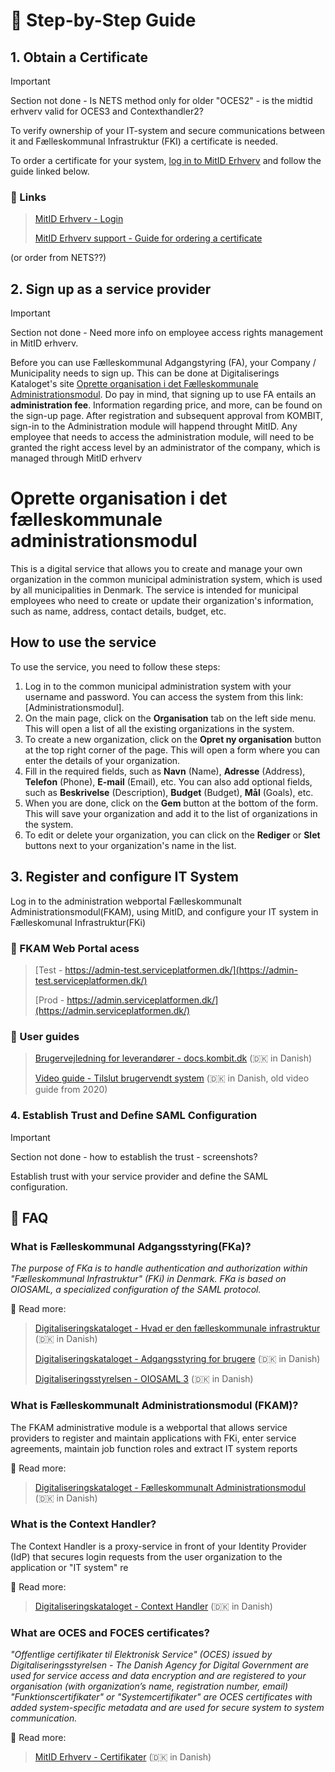 # 👣 Step-by-Step Guide

## 1. Obtain a Certificate


> [!IMPORTANT]  
> Section not done - Is NETS method only for older "OCES2" - is the midtid erhverv valid for OCES3 and Contexthandler2?

To verify ownership of your IT-system and secure communications between it and Fælleskommunal Infrastruktur (FKI) a certificate is needed.

To order a certificate for your system, [log in to MitID Erhverv](https://mitid-erhverv.dk) and follow the guide linked below.

### 🔗 Links
> [MitID Erhverv - Login](https://mitid-erhverv.dk)
>
> [MitID Erhverv support - Guide for ordering a certificate ](https://mitid-erhverv.dk/support/vejledning/anvendelse/brugeradministrator/certifikater/bestil-et-organisationscertifikat/)

 (or order from NETS??)

## 2. Sign up as a service provider

> [!IMPORTANT]  
> Section not done - Need more info on employee access rights management in MitID erhverv.

Before you can use Fælleskommunal Adgangstyring (FA), your Company / Municipality needs to sign up. This can be done at Digitaliserings Kataloget's site [Oprette organisation i det Fælleskommunale Administrationsmodul](https://digitaliseringskataloget.dk/oprette-organisation-i-det-faelleskommunale-administrationsmodul). Do pay in mind, that signing up to use FA entails an __administration fee__. Information regarding price, and more, can be found on the sign-up page. After registration and subsequent approval from KOMBIT, sign-in to the Administration module will happend throught MitID. Any employee that needs to access the administration module, will need to be granted the right access level by an administrator of the company, which is managed through MitID erhverv

# Oprette organisation i det fælleskommunale administrationsmodul

This is a digital service that allows you to create and manage your own organization in the common municipal administration system, which is used by all municipalities in Denmark. The service is intended for municipal employees who need to create or update their organization's information, such as name, address, contact details, budget, etc.

## How to use the service

To use the service, you need to follow these steps:

1. Log in to the common municipal administration system with your username and password. You can access the system from this link: [Administrationsmodul].
2. On the main page, click on the **Organisation** tab on the left side menu. This will open a list of all the existing organizations in the system.
3. To create a new organization, click on the **Opret ny organisation** button at the top right corner of the page. This will open a form where you can enter the details of your organization.
4. Fill in the required fields, such as **Navn** (Name), **Adresse** (Address), **Telefon** (Phone), **E-mail** (Email), etc. You can also add optional fields, such as **Beskrivelse** (Description), **Budget** (Budget), **Mål** (Goals), etc.
5. When you are done, click on the **Gem** button at the bottom of the form. This will save your organization and add it to the list of organizations in the system.
6. To edit or delete your organization, you can click on the **Rediger** or **Slet** buttons next to your organization's name in the list.

## 3. Register and configure IT System

Log in to the administration webportal Fælleskommunalt Administrationsmodul(FKAM), using MitID, and configure your IT system in Fælleskomunal Infrastruktur(FKi)

### 🔗 FKAM Web Portal acess

> [Test - https://admin-test.serviceplatformen.dk/](https://admin-test.serviceplatformen.dk/)
>
> [Prod - https://admin.serviceplatformen.dk/](https://admin.serviceplatformen.dk/)

### 📖 User guides

> [Brugervejledning for
> leverandører - docs.kombit.dk](https://docs.kombit.dk/id/3921b1af "docs.kombit.dk") (🇩🇰 in Danish)
>
> [Video guide - Tilslut brugervendt system](https://vimeo.com/484429700#t=187s "vimeo.com") (🇩🇰 in Danish, old video guide from 2020)

### 4. Establish Trust and Define SAML Configuration

> [!IMPORTANT]  
> Section not done - how to establish the trust - screenshots?

Establish trust with your service provider and define the SAML configuration.

## 💬 FAQ

### What is Fælleskommunal Adgangsstyring(FKa)?

*The purpose of FKa is to handle authentication and authorization within "Fælleskommunal Infrastruktur" (FKi) in Denmark.
FKa is based on OIOSAML, a specialized configuration of the SAML protocol.*

📖 Read more:

> [Digitaliseringskataloget - Hvad er den fælleskommunale infrastruktur](https://digitaliseringskataloget.dk/om-den-f%C3%A6lleskommunale-infrastruktur "digitaliseringskataloget.dk") (🇩🇰 in Danish)
>
> [Digitaliseringskataloget - Adgangsstyring for brugere](https://digitaliseringskataloget.dk/l%C3%B8sninger/adgangsstyring-brugere "digitaliseringskataloget.dk") (🇩🇰 in Danish)
>
> [Digitaliseringsstyrelsen - OIOSAML 3](https://digst.dk/it-loesninger/nemlog-in/anvendelse/oiosaml-3/ "digst.dk") (🇩🇰 in Danish)

### What is Fælleskommunalt Administrationsmodul (FKAM)?

The FKAM administrative module is a webportal that allows service providers to register and maintain applications with FKi, enter service agreements, maintain job function roles and extract IT system reports

📖 Read more:

> [Digitaliseringskataloget - Fælleskommunalt Administrationsmodul](https://digitaliseringskataloget.dk/l%C3%B8sninger/administrationsmodul "digitaliseringskataloget.dk") (🇩🇰 in Danish)

### What is the Context Handler?

The Context Handler is a proxy-service in front of your Identity Provider (IdP) that secures login requests from the user organization to the application or "IT system" re

📖 Read more:

> [Digitaliseringskataloget - Context Handler](https://digitaliseringskataloget.dk/l%C3%B8sninger/adgangsstyring-brugere#ContextHandler "digitaliseringskataloget.dk") (🇩🇰 in Danish)

### What are OCES and FOCES certificates?

*"Offentlige certifikater til Elektronisk Service" (OCES) issued by Digitaliseringsstyrelsen - The Danish Agency for Digital Government  are used for service access and data encryption and are registered to your organisation (with organization’s name, registration number, email)
"Funktionscertifikater" or "Systemcertifikater" are OCES certificates with added system-specific metadata and are used for secure system to system communication.*

📖 Read more:

> [MitID Erhverv - Certifikater](https://mitid-erhverv.dk/avanceret/certifikater/ "MitID Erhverv") (🇩🇰 in Danish)
